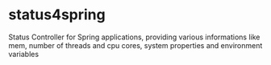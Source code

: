 # status4spring
Status Controller for Spring applications, providing various informations like mem, number of threads and cpu cores, system properties and environment variables

